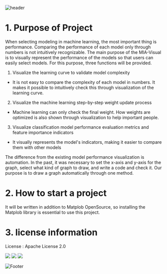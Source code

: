 ![header](https://capsule-render.vercel.app/api?type=wave&color=auto&height=300&section=header&text=MIA-Visual&fontSize=90)

# 1. Purpose of Project

When selecting modeling in machine learning, the most important thing is performance. Comparing the performance of each model only through numbers is not intuitively recognizable. The main purpose of the MIA-Visual is to visually represent the performance of the models so that users can easily select models. For this purpose, three functions will be provided.

  1. Visualize the learning curve to validate model complexity

  - It is not easy to compare the complexity of each model in numbers. It makes it possible to intuitively check this through visualization of the learning curve.

  2. Visualize the machine learning step-by-step weight update process

  - Machine learning can only check the final weight. How weights are optimized is also shown through visualization to help important people.
  
  3. Visualize classification model performance evaluation metrics and feature importance indicators

  - It visually represents the model's indicators, making it easier to compare them with other models

The difference from the existing model performance visualization is automation. In the past, it was necessary to set the x-axis and y-axis for the graph, select what kind of graph to draw, and write a code and check it. Our purpose is to draw a graph automatically through one method.

# 2. How to start a project

It will be written in addition to Matplob OpenSource, so installing the Matplob library is essential to use this project.

# 3. license information

License : Apache License 2.0

<img src="https://img.shields.io/badge/Python-3776AB?style=flat-square&logo=Python&logoColor=white"/>
<img src="https://img.shields.io/badge/CSS3-1572B6?style=flat-square&logo=CSS3&logoColor=black"/>
<img src="https://img.shields.io/badge/GitHub-181717?style=flat-square&logo=GitHub&logoColor=white"/>

![Footer](https://capsule-render.vercel.app/api?type=waving&color=auto&height=200&section=footer)


